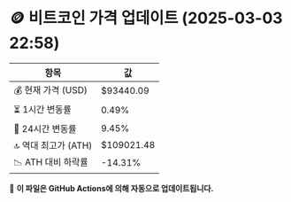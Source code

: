 # 🪙 비트코인 가격 업데이트 (2025-03-03 22:58)

| 항목                | 값 |
|--------------------|----------------|
| 💰 현재 가격 (USD) | $93440.09 |
| ⏳ 1시간 변동률    | 0.49% |
| 📆 24시간 변동률   | 9.45% |
| 🔝 역대 최고가 (ATH) | $109021.48 |
| 📉 ATH 대비 하락률 | -14.31% |

🔄 **이 파일은 GitHub Actions에 의해 자동으로 업데이트됩니다.**
